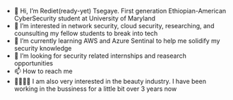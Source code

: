 - 👋 Hi, I’m Rediet(ready-yet) Tsegaye. First generation Ethiopian-American CyberSecurity student at University of Maryland
- 👀 I’m interested in network security, cloud security, researching, and counsulting my fellow students to break into tech
- 🌱 I’m currently learning AWS and Azure Sentinal to help me solidify my security knowledge 
- 💞️ I’m looking for security related internships and reasearch opportunities
- 📫 How to reach me
- 👩🏽‍💻💄 I am also very interested in the beauty industry. I have been working in the bussiness for a little bit over 3 years now

